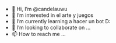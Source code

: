 - 👋 Hi, I’m @candelauwu
- 👀 I’m interested in el arte y juegos
- 🌱 I’m currently learning a hacer un bot D:
- 💞️ I’m looking to collaborate on ...
- 📫 How to reach me ...

<!---
candelauwu/candelauwu is a ✨ special ✨ repository because its `README.md` (this file) appears on your GitHub profile.
You can click the Preview link to take a look at your changes.
--->
